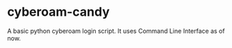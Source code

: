 cyberoam-candy
==============

A basic python cyberoam login script. It uses Command Line Interface as of now.
